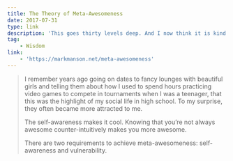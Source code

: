 ```yaml
---
title: The Theory of Meta-Awesomeness
date: 2017-07-31
type: link
description: 'This goes thirty levels deep. And I now think it is kind of dumb.'
tag:
    - Wisdom
link:
    - 'https://markmanson.net/meta-awesomeness'
---
```

> I remember years ago going on dates to fancy lounges with beautiful girls and telling them about how I used to spend hours practicing video games to compete in tournaments when I was a teenager, that this was the highlight of my social life in high school. To my surprise, they often became more attracted to me.
> 
> The self-awareness makes it cool. Knowing that you’re not always awesome counter-intuitively makes you more awesome.
> 
> There are two requirements to achieve meta-awesomeness: self-awareness and vulnerability.